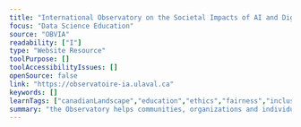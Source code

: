 ```yaml
---
title: "International Observatory on the Societal Impacts of AI and Digital Technology"
focus: "Data Science Education"
source: "OBVIA"
readability: ["I"]
type: "Website Resource"
toolPurpose: []
toolAccessibilityIssues: []
openSource: false
link: "https://observatoire-ia.ulaval.ca"
keywords: []
learnTags: ["canadianLandscape","education","ethics","fairness","inclusivePractice","machineLearning","researchCentre"]
summary: "the Observatory helps communities, organizations and individuals maximize the positive outcomes of artificial intelligence and digital technology and minimize the negative effects of that technology. "
---
```


